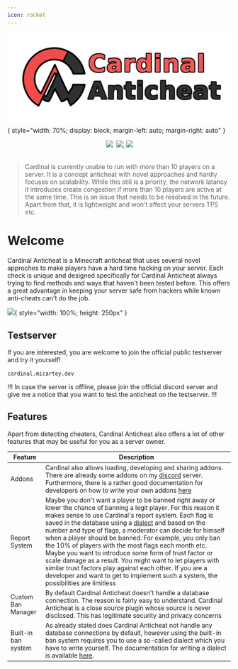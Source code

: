 ```yaml
---
icon: rocket
---
```


![](static/images/banner.png){ style="width: 70%; display: block; margin-left: auto; margin-right: auto" }

<div align="center" style="margin-bottom: 2rem">
    <img
        src="https://img.shields.io/badge/Written%20in-java-%23EF4041?style=for-the-badge"
        height="30"
        style="margin-left: 3px"
    />
    <a href="https://discord.gg/fxTn7v8">
        <img 
            src="https://img.shields.io/discord/647922123192533022?color=212121&label=Discord&logo=discord&logoColor=212121&style=for-the-badge"
            height="30"
            style="margin-left: 3px"
        />
    </a>
    <a href="https://cardinalanticheat.github.io/addon-api/docs/" target="_blank">
        <img
            src="https://img.shields.io/badge/javadoc-reference-5272B4.svg?style=for-the-badge"
            height="30"
            style="margin-left: 3px"
        />
    </a>
</div>

> Cardinal is currently unable to run with more than 10 players on a server. 
> It is a concept anticheat with novel approaches and hardly focuses on scalability.
> While this still is a priority, the network latancy it introduces create congestion if more than 10 players are active at the same time.
> This is an issue that needs to be resolved in the future.
> Apart from that, it is lightweight and won't affect your servers TPS etc.

# Welcome

Cardinal Anticheat is a Minecraft anticheat that uses several novel approches to make players have a hard time hacking on your server. 
Each check is unique and designed specifically for Cardinal Anticheat always trying to find methods and ways that haven't been tested before.
This offers a great advantage in keeping your server safe from hackers while known anti-cheats can't do the job.

![](static/images/ezgif.com-gif-maker.gif){ style="width: 100%; height: 250px" }

## Testserver

If you are interested, you are welcome to join the official public testserver and try it yourself!

```
cardinal.micartey.dev
```

!!!
In case the server is offline, please join the official discord server and give me a notice that you want to test the anticheat on the testserver.
!!!


## Features

Apart from detecting cheaters, Cardinal Anticheat also offers a lot of other features that may be useful for you as a server owner.

| Feature             | Description                                                                                                                                                                                                                                                                                                                                                                                                                                                                                                                                                                                                                                                                                                              |
| ------------------- |--------------------------------------------------------------------------------------------------------------------------------------------------------------------------------------------------------------------------------------------------------------------------------------------------------------------------------------------------------------------------------------------------------------------------------------------------------------------------------------------------------------------------------------------------------------------------------------------------------------------------------------------------------------------------------------------------------------------------|
| Addons              | Cardinal also allows loading, developing and sharing addons. There are already some addons on my [discord](https://discord.gg/fxTn7v8) server. Furthermore, there is a rather good documentation for developers on how to write your own addons [here](how-to/addons/)                                                                                                                                                                                                                                                                                                                                                                                                                                                   |
| Report System       | Maybe you don't want a player to be banned right away or lower the chance of banning a legit player. For this reason it makes sense to use Cardinal's report system. Each flag is saved in the database using a [dialect](how-to/addons/dialects/) and based on the number and type of flags, a moderator can decide for himself when a player should be banned. For example, you only ban the 10% of players with the most flags each month etc. Maybe you want to introduce some form of trust factor or scale damage as a result. You might want to let players with similar trust factors play against each other. If you are a developer and want to get to implement such a system, the possibilities are limitless |
| Custom Ban Manager  | By default Cardinal Anticheat doesn't handle a database connection. The reason is fairly easy to understand. Cardinal Anticheat is a close source plugin whose source is never disclosed. This has legitimate security and privacy concerns                                                                                                                                                                                                                                                                                                                                                                                                                                                                              |
| Built-in ban system | As already stated does Cardinal Anticheat not handle any database connections by default, however using the built-in ban system requires you to use a so-called dialect which you have to write yourself. The documentation for writing a dialect is available [here](how-to/addons/dialects/).                                                                                                                                                                                                           |

